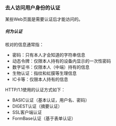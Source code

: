 ### 去人访问用户身份的认证
某些Web页面是需要认证后才能访问的。
##### 何为认证

核对的信息通常指：
* 密码：只有本人才会知道的字符串信息
* 动态令牌：仅限本人持有的设备内显示的一次性密码
* 数字证书：仅限本人（中端）持有的信息
* 生物认证：指纹和虹膜等生理信息
* IC卡等：仅限本人持有的信息

HTTP/1.1使用的认证方式如下：
* BASIC认证（基本认证，用户名、密码）
* DIGEST认证（摘要认证）
* SSL客户端认证
* FormBase认证（基于表单认证）
